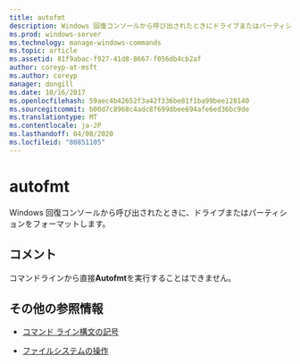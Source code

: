 ```yaml
---
title: autofmt
description: Windows 回復コンソールから呼び出されたときにドライブまたはパーティションをフォーマットする**autofmt**の windows コマンドに関するトピック。
ms.prod: windows-server
ms.technology: manage-windows-commands
ms.topic: article
ms.assetid: 81f9abac-f927-41d8-8667-f056db4cb2af
author: coreyp-at-msft
ms.author: coreyp
manager: dongill
ms.date: 10/16/2017
ms.openlocfilehash: 59aec4b42652f3a42f336be81f1ba99bee128140
ms.sourcegitcommit: b00d7c8968c4adc8f699dbee694afe6ed36bc9de
ms.translationtype: MT
ms.contentlocale: ja-JP
ms.lasthandoff: 04/08/2020
ms.locfileid: "80851105"
---
```

# <a name="autofmt"></a>autofmt

Windows 回復コンソールから呼び出されたときに、ドライブまたはパーティションをフォーマットします。

## <a name="remarks"></a>コメント

コマンドラインから直接**Autofmt**を実行することはできません。

## <a name="additional-references"></a>その他の参照情報

- [コマンド ライン構文の記号](command-line-syntax-key.md)

- [ファイルシステムの操作](https://go.microsoft.com/fwlink/?LinkId=4509)